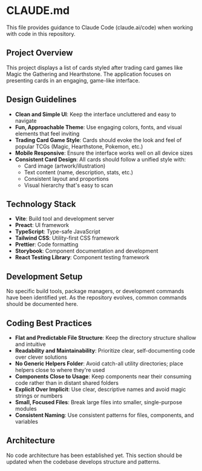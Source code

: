 # CLAUDE.md

This file provides guidance to Claude Code (claude.ai/code) when working with code in this repository.

## Project Overview

This project displays a list of cards styled after trading card games like Magic the Gathering and Hearthstone. The application focuses on presenting cards in an engaging, game-like interface.

## Design Guidelines

- **Clean and Simple UI**: Keep the interface uncluttered and easy to navigate
- **Fun, Approachable Theme**: Use engaging colors, fonts, and visual elements that feel inviting
- **Trading Card Game Style**: Cards should evoke the look and feel of popular TCGs (Magic, Hearthstone, Pokemon, etc.)
- **Mobile Responsive**: Ensure the interface works well on all device sizes
- **Consistent Card Design**: All cards should follow a unified style with:
  - Card image (artwork/illustration)
  - Text content (name, description, stats, etc.)
  - Consistent layout and proportions
  - Visual hierarchy that's easy to scan

## Technology Stack

- **Vite**: Build tool and development server
- **Preact**: UI framework
- **TypeScript**: Type-safe JavaScript
- **Tailwind CSS**: Utility-first CSS framework
- **Prettier**: Code formatting
- **Storybook**: Component documentation and development
- **React Testing Library**: Component testing framework

## Development Setup

No specific build tools, package managers, or development commands have been identified yet. As the repository evolves, common commands should be documented here.

## Coding Best Practices

- **Flat and Predictable File Structure**: Keep the directory structure shallow and intuitive
- **Readability and Maintainability**: Prioritize clear, self-documenting code over clever solutions
- **No Generic Helpers Folder**: Avoid catch-all utility directories; place helpers close to where they're used
- **Components Close to Usage**: Keep components near their consuming code rather than in distant shared folders
- **Explicit Over Implicit**: Use clear, descriptive names and avoid magic strings or numbers
- **Small, Focused Files**: Break large files into smaller, single-purpose modules
- **Consistent Naming**: Use consistent patterns for files, components, and variables

## Architecture

No code architecture has been established yet. This section should be updated when the codebase
develops structure and patterns.

